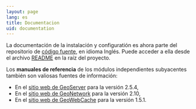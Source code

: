 ```yaml
---
layout: page
lang: es
title: Documentacion
uid: documentation
---
```


La documentación de la instalación y configuratión es ahora parte del repositorio de [código fuente](https://github.com/georchestra/georchestra/), en idioma Inglés. 
Puede acceder a ella desde el archivo [README](https://github.com/georchestra/georchestra/blob/master/README.md) en la raíz del proyecto.
 
Los **manuales de referencia** de los módulos independientes subyacentes también son valiosas fuentes de información:

  * En el [sitio web de GeoServer](http://docs.geoserver.org/2.5.x/en/user/) para la versión 2.5.4,
  * En el [sitio web de GeoNetwork](http://geonetwork-opensource.org/manuals/2.10.3/eng/users/index.html) para la versión 2.10,
  * En el [sitio web de GeoWebCache](http://geowebcache.org/docs/1.5.1/) para la versión 1.5.1.
